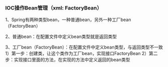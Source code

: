 ### IOC操作Bean管理（xml: FactoryBean）

1、Spring有两种类型bean，一种普通bean，另外一种工厂bean（FactoryBean）

2、普通bean：在配置文件中定义bean类型就是返回类型

3、工厂bean（FactoryBean）：在配置文件中定义bean类型，与返回类型不一致
    1）第一步：创建类，让这个类作为工厂bean，实现接口FactoryBean
	2）第二步：实现接口里面的方法，在实现的方法中定义返回的bean类型
